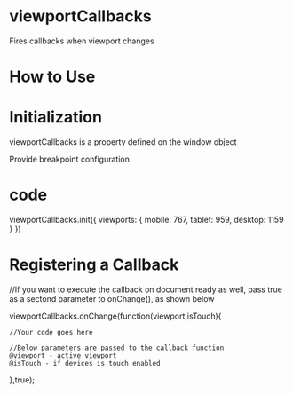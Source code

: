 # viewportCallbacks
Fires callbacks when viewport changes


# How to Use

# Initialization
viewportCallbacks is a property defined on the window object

Provide breakpoint configuration
# code 
viewportCallbacks.init({
                    viewports: {
                      mobile: 767, tablet: 959, desktop: 1159
                    }
})

# Registering a Callback

//If you want to execute the callback on document ready as well, pass true as a sectond parameter to onChange(), as shown below

viewportCallbacks.onChange(function(viewport,isTouch){

    //Your code goes here
    
    //Below parameters are passed to the callback function
    @viewport - active viewport
    @isTouch - if devices is touch enabled
  
},true);
